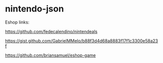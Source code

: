 # nintendo-json
Eshop links:

https://github.com/fedecalendino/nintendeals

https://gist.github.com/GabrielMMelo/b88f3d4d68a8883f17f1c3300e58a23f

https://github.com/briansamuel/eshop-game
